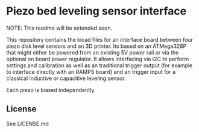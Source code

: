 # Piezo bed leveling sensor interface

NOTE: This readme will be extended soon.

This repository contains the kicad files for an interface board
between four piezo disk level sensors and an 3D printer. Its based
on an ATMega328P that might either be powered from an existing
5V power rail or via the optional on board power regulator. It allows
interfacing via I2C to perform settings and calibration as well
as an traditional trigger output (for example to interface directly
with an RAMPS board) and an trigger input for a classical inductive
or capacitive leveling sensor.

Each piezo is biased independently.

## License

See LICENSE.md